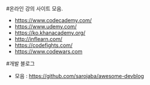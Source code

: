 #온라인 강의 사이트 모음.

- https://www.codecademy.com/
- https://www.udemy.com/
- https://ko.khanacademy.org/
- http://inflearn.com/
- https://codefights.com/
- https://www.codewars.com

#개발 블로그

- 모음 : https://github.com/sarojaba/awesome-devblog
